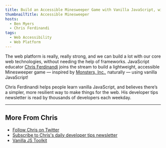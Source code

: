 ```yaml
---
title: Build an Accessible Minesweeper Game with Vanilla JavaScript, with Chris Ferdinandi
thumbnailTitle: Accessible Minesweeper
hosts:
  - Ben Myers
  - Chris Ferdinandi
tags:
  - Web Accessibility
  - Web Platform
---
```


The web platform is really, really strong, and we can build a lot with our core web technologies, without needing the help of frameworks. JavaScript educator [Chris Ferdinandi](https://twitter.com/ChrisFerdinandi) joins the stream to build a lightweight, accessible Minesweeper game — inspired by [Monsters, Inc.](https://en.wikipedia.org/wiki/Monsters%2C_Inc.), naturally — using vanilla JavaScript!

Chris Ferdinandi helps people learn vanilla JavaScript, and believes there’s a simpler, more resilient way to make things for the web. His developer tips newsletter is read by thousands of developers each weekday.

---

## More From Chris

- [Follow Chris on Twitter](https://twitter.com/ChrisFerdinandi)
- [Subscribe to Chris's daily developer tips newsletter](https://gomakethings.com)
- [Vanilla JS Toolkit](https://vanillajstoolkit.com/)